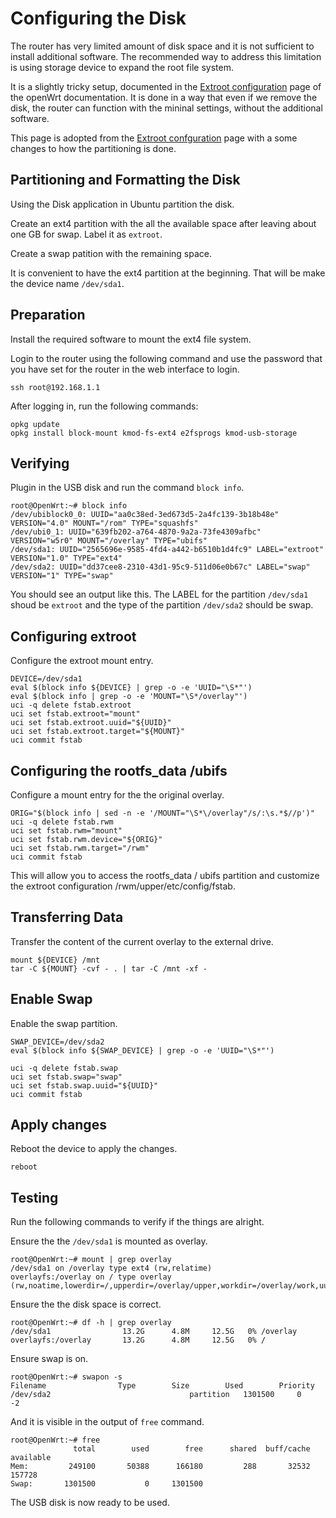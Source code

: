 # Configuring the Disk

The router has very limited amount of disk space and it is not sufficient to install additional software. The recommended way to address this limitation is using storage device to expand the root file system.

It is a slightly tricky setup, documented in the [Extroot configuration][1] page of the openWrt documentation. It is done in a way that even if we remove the disk, the router can function with the mininal settings, without the additional software.

[1]: https://openwrt.org/docs/guide-user/additional-software/extroot_configuration

This page is adopted from the [Extroot confguration][1] page with a some changes to how the partitioning is done.

## Partitioning and Formatting the Disk

Using the Disk application in Ubuntu partition the disk.

Create an ext4 partition with the all the available space after leaving about one GB for swap. Label it as `extroot`.

Create a swap patition with the remaining space.

It is convenient to have the ext4 partition at the beginning. That will be make the device name `/dev/sda1`.

## Preparation

Install the required software to mount the ext4 file system.

Login to the router using the following command and use the password that you have set for the router in the web interface to login.

```
ssh root@192.168.1.1
```

After logging in, run the following commands:

```
opkg update
opkg install block-mount kmod-fs-ext4 e2fsprogs kmod-usb-storage
```

## Verifying

Plugin in the USB disk and run the command `block info`.

```
root@OpenWrt:~# block info
/dev/ubiblock0_0: UUID="aa0c38ed-3ed673d5-2a4fc139-3b18b48e" VERSION="4.0" MOUNT="/rom" TYPE="squashfs"
/dev/ubi0_1: UUID="639fb202-a764-4870-9a2a-73fe4309afbc" VERSION="w5r0" MOUNT="/overlay" TYPE="ubifs"
/dev/sda1: UUID="2565696e-9585-4fd4-a442-b6510b1d4fc9" LABEL="extroot" VERSION="1.0" TYPE="ext4"
/dev/sda2: UUID="dd37cee8-2310-43d1-95c9-511d06e0b67c" LABEL="swap" VERSION="1" TYPE="swap"
```

You should see an output like this. The LABEL for the partition `/dev/sda1` shoud be `extroot` and the type of the partition `/dev/sda2` should be swap.

## Configuring extroot

Configure the extroot mount entry.

```
DEVICE=/dev/sda1
eval $(block info ${DEVICE} | grep -o -e 'UUID="\S*"')
eval $(block info | grep -o -e 'MOUNT="\S*/overlay"')
uci -q delete fstab.extroot
uci set fstab.extroot="mount"
uci set fstab.extroot.uuid="${UUID}"
uci set fstab.extroot.target="${MOUNT}"
uci commit fstab
```

## Configuring the rootfs_data /ubifs

Configure a mount entry for the the original overlay.

```
ORIG="$(block info | sed -n -e '/MOUNT="\S*\/overlay"/s/:\s.*$//p')"
uci -q delete fstab.rwm
uci set fstab.rwm="mount"
uci set fstab.rwm.device="${ORIG}"
uci set fstab.rwm.target="/rwm"
uci commit fstab
```

 This will allow you to access the rootfs_data / ubifs partition and customize the extroot configuration /rwm/upper/etc/config/fstab.

 ## Transferring Data

Transfer the content of the current overlay to the external drive.

```
mount ${DEVICE} /mnt
tar -C ${MOUNT} -cvf - . | tar -C /mnt -xf -
```

## Enable Swap

Enable the swap partition.

```
SWAP_DEVICE=/dev/sda2
eval $(block info ${SWAP_DEVICE} | grep -o -e 'UUID="\S*"')

uci -q delete fstab.swap
uci set fstab.swap="swap"
uci set fstab.swap.uuid="${UUID}"
uci commit fstab
```

## Apply changes

Reboot the device to apply the changes.

```
reboot
```

## Testing

Run the following commands to verify if the things are alright.

Ensure the the `/dev/sda1` is mounted as overlay.

```
root@OpenWrt:~# mount | grep overlay
/dev/sda1 on /overlay type ext4 (rw,relatime)
overlayfs:/overlay on / type overlay (rw,noatime,lowerdir=/,upperdir=/overlay/upper,workdir=/overlay/work,uuid=on)
```

Ensure the the disk space is correct.

```
root@OpenWrt:~# df -h | grep overlay
/dev/sda1                13.2G      4.8M     12.5G   0% /overlay
overlayfs:/overlay       13.2G      4.8M     12.5G   0% /
```

Ensure swap is on.

```
root@OpenWrt:~# swapon -s
Filename				Type		Size		Used		Priority
/dev/sda2                               partition	1301500		0		-2
```

And it is visible in the output of `free` command.

```
root@OpenWrt:~# free
              total        used        free      shared  buff/cache   available
Mem:         249100       50388      166180         288       32532      157728
Swap:       1301500           0     1301500
```

The USB disk is now ready to be used.
